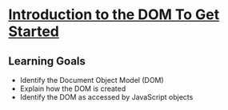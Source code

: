 # [Introduction to the DOM To Get Started](https://learn.co/tracks/online-software-engineering-structured/front-end-web-programming/manipulating-the-dom/introduction-to-the-dom-to-get-started)

## Learning Goals

* Identify the Document Object Model (DOM)
* Explain how the DOM is created
* Identify the DOM as accessed by JavaScript objects
